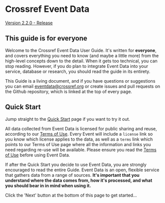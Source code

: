 # Crossref Event Data

[Version 2.2.0 - Release](/history)

## This guide is for everyone

Welcome to the Crossref Event Data User Guide. It's written for **everyone**, and covers everything you need to know (and maybe a little more) from the high-level concepts down to the detail. When it gets too technical, you can stop reading. However, if you do plan to integrate Event Data into your service, database or research, you should read the guide in its entirety.

This Guide is a living document, and if you have questions or suggestions you can email eventdata@crossref.org or create issues and pull requests on the Github repository, which is linked at the top of every page.

## Quick Start

Jump straight to the [Quick Start](https://www.eventdata.crossref.org/guide/service/quickstart/) page if you want to try it out.

All data collected from Event Data is licensed for public sharing and reuse, according to our [Terms of Use](https://www.crossref.org/services/event-data/terms/). Every Event will include a `license` link so you know which license applies to the data, as well as a `terms` link which points to our Terms of Use page where all the information and links you need regarding re-use will be available. Please ensure you read the [Terms of Use](https://www.crossref.org/services/event-data/terms/) before using Event Data. 

If after the Quick Start you decide to use Event Data, you are strongly encouraged to read the entire Guide. Event Data is an open, flexible service that gathers data from a range of sources. **It's important that you understand where the data comes from, how it's processed, and what you should bear in in mind when using it.** 

Click the 'Next' button at the bottom of this page to get started...

